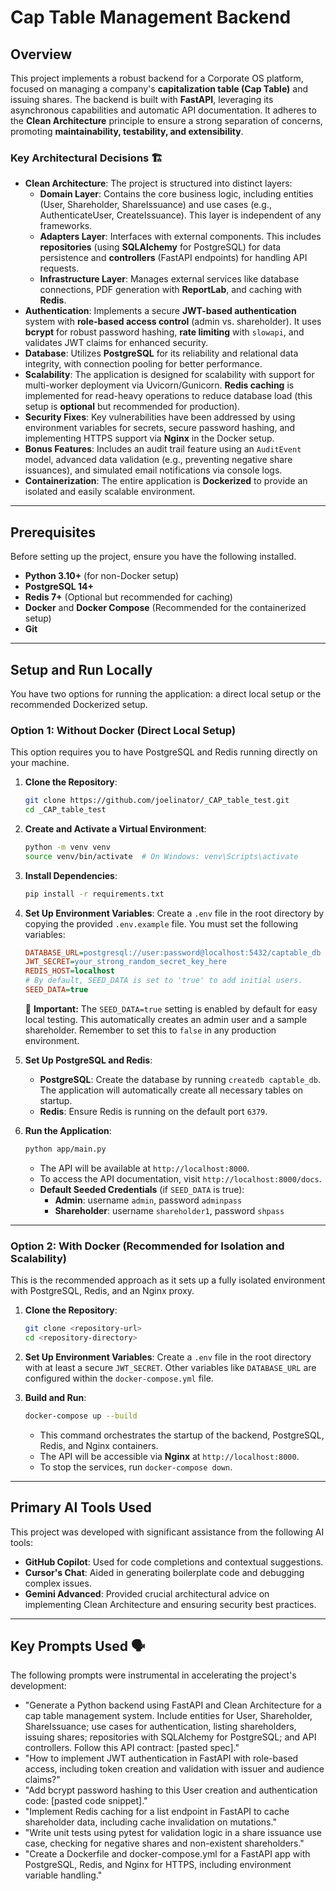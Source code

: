 # Cap Table Management Backend

## Overview

This project implements a robust backend for a Corporate OS platform, focused on managing a company's **capitalization table (Cap Table)** and issuing shares.  The backend is built with **FastAPI**, leveraging its asynchronous capabilities and automatic API documentation. It adheres to the **Clean Architecture** principle to ensure a strong separation of concerns, promoting **maintainability, testability, and extensibility**.

### Key Architectural Decisions 🏗️

  * **Clean Architecture**: The project is structured into distinct layers:
      * **Domain Layer**: Contains the core business logic, including entities (User, Shareholder, ShareIssuance) and use cases (e.g., AuthenticateUser, CreateIssuance). This layer is independent of any frameworks.
      * **Adapters Layer**: Interfaces with external components. This includes **repositories** (using **SQLAlchemy** for PostgreSQL) for data persistence and **controllers** (FastAPI endpoints) for handling API requests.
      * **Infrastructure Layer**: Manages external services like database connections, PDF generation with **ReportLab**, and caching with **Redis**.
  * **Authentication**: Implements a secure **JWT-based authentication** system with **role-based access control** (admin vs. shareholder). It uses **bcrypt** for robust password hashing, **rate limiting** with `slowapi`, and validates JWT claims for enhanced security.
  * **Database**: Utilizes **PostgreSQL** for its reliability and relational data integrity, with connection pooling for better performance.
  * **Scalability**: The application is designed for scalability with support for multi-worker deployment via Uvicorn/Gunicorn. **Redis caching** is implemented for read-heavy operations to reduce database load (this setup is **optional** but recommended for production).
  * **Security Fixes**: Key vulnerabilities have been addressed by using environment variables for secrets, secure password hashing, and implementing HTTPS support via **Nginx** in the Docker setup.
  * **Bonus Features**: Includes an audit trail feature using an `AuditEvent` model, advanced data validation (e.g., preventing negative share issuances), and simulated email notifications via console logs.
  * **Containerization**: The entire application is **Dockerized** to provide an isolated and easily scalable environment.

-----

## Prerequisites

Before setting up the project, ensure you have the following installed.

  * **Python 3.10+** (for non-Docker setup)
  * **PostgreSQL 14+**
  * **Redis 7+** (Optional but recommended for caching)
  * **Docker** and **Docker Compose** (Recommended for the containerized setup)
  * **Git**

-----

## Setup and Run Locally

You have two options for running the application: a direct local setup or the recommended Dockerized setup.

### Option 1: Without Docker (Direct Local Setup)

This option requires you to have PostgreSQL and Redis running directly on your machine.

1.  **Clone the Repository**:

    ```bash
    git clone https://github.com/joelinator/_CAP_table_test.git
    cd _CAP_table_test
    ```

2.  **Create and Activate a Virtual Environment**:

    ```bash
    python -m venv venv
    source venv/bin/activate  # On Windows: venv\Scripts\activate
    ```

3.  **Install Dependencies**:

    ```bash
    pip install -r requirements.txt
    ```

4.  **Set Up Environment Variables**:
    Create a `.env` file in the root directory by copying the provided `.env.example` file. You must set the following variables:

    ```ini
    DATABASE_URL=postgresql://user:password@localhost:5432/captable_db
    JWT_SECRET=your_strong_random_secret_key_here
    REDIS_HOST=localhost
    # By default, SEED_DATA is set to 'true' to add initial users.
    SEED_DATA=true
    ```

    🚨 **Important:** The `SEED_DATA=true` setting is enabled by default for easy local testing. This automatically creates an admin user and a sample shareholder. Remember to set this to `false` in any production environment.

5.  **Set Up PostgreSQL and Redis**:

      * **PostgreSQL**: Create the database by running `createdb captable_db`. The application will automatically create all necessary tables on startup.
      * **Redis**: Ensure Redis is running on the default port `6379`.

6.  **Run the Application**:

    ```bash
    python app/main.py
    ```

      * The API will be available at `http://localhost:8000`.
      * To access the API documentation, visit `http://localhost:8000/docs`.
      * **Default Seeded Credentials** (if `SEED_DATA` is true):
          * **Admin**: username `admin`, password `adminpass`
          * **Shareholder**: username `shareholder1`, password `shpass`

-----

### Option 2: With Docker (Recommended for Isolation and Scalability)

This is the recommended approach as it sets up a fully isolated environment with PostgreSQL, Redis, and an Nginx proxy.

1.  **Clone the Repository**:

    ```bash
    git clone <repository-url>
    cd <repository-directory>
    ```

2.  **Set Up Environment Variables**:
    Create a `.env` file in the root directory with at least a secure `JWT_SECRET`. Other variables like `DATABASE_URL` are configured within the `docker-compose.yml` file.

3.  **Build and Run**:

    ```bash
    docker-compose up --build
    ```

      * This command orchestrates the startup of the backend, PostgreSQL, Redis, and Nginx containers.
      * The API will be accessible via **Nginx** at `http://localhost:8000`.
      * To stop the services, run `docker-compose down`.

-----

## Primary AI Tools Used

This project was developed with significant assistance from the following AI tools:

  * **GitHub Copilot**: Used for code completions and contextual suggestions.
  * **Cursor's Chat**: Aided in generating boilerplate code and debugging complex issues.
  * **Gemini Advanced**: Provided crucial architectural advice on implementing Clean Architecture and ensuring security best practices.

-----

## Key Prompts Used 🗣️

The following prompts were instrumental in accelerating the project's development:

  * "Generate a Python backend using FastAPI and Clean Architecture for a cap table management system. Include entities for User, Shareholder, ShareIssuance; use cases for authentication, listing shareholders, issuing shares; repositories with SQLAlchemy for PostgreSQL; and API controllers. Follow this API contract: [pasted spec]."
  * "How to implement JWT authentication in FastAPI with role-based access, including token creation and validation with issuer and audience claims?"
  * "Add bcrypt password hashing to this User creation and authentication code: [pasted code snippet]."
  * "Implement Redis caching for a list endpoint in FastAPI to cache shareholder data, including cache invalidation on mutations."
  * "Write unit tests using pytest for validation logic in a share issuance use case, checking for negative shares and non-existent shareholders."
  * "Create a Dockerfile and docker-compose.yml for a FastAPI app with PostgreSQL, Redis, and Nginx for HTTPS, including environment variable handling."
